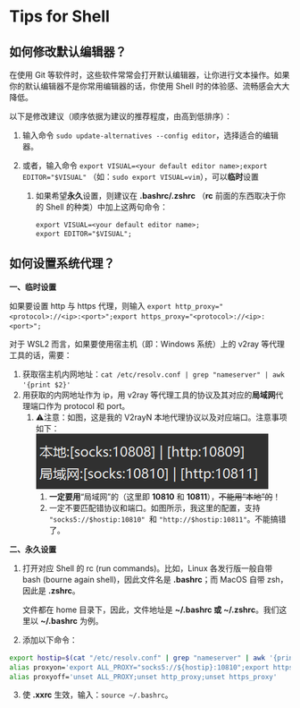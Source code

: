 # Tips for Shell

## 如何修改默认编辑器？

在使用 Git 等软件时，这些软件常常会打开默认编辑器，让你进行文本操作。如果你的默认编辑器不是你常用编辑器的话，你使用 Shell 时的体验感、流畅感会大大降低。

以下是修改建议（顺序依据为建议的推荐程度，由高到低排序）：

1. 输入命令 `sudo update-alternatives --config editor`，选择适合的编辑器。

2. 或者，输入命令 `export VISUAL=<your default editor name>;export EDITOR="$VISUAL"` （如：`sudo export VISUAL=vim`），可以**临时**设置
   1. 如果希望**永久**设置，则建议在 **.bashrc/.zshrc** （**rc** 前面的东西取决于你的 Shell 的种类）中加上这两句命令：
   
      ```shell
      export VISUAL=<your default editor name>;
      export EDITOR="$VISUAL";
      ```

## 如何设置系统代理？

**一、临时设置**

如果要设置 http 与 https 代理，则输入 `export http_proxy="<protocol>://<ip>:<port>";export https_proxy="<protocol>://<ip>:<port>";`

对于 WSL2 而言，如果要使用宿主机（即：Windows 系统）上的 v2ray 等代理工具的话，需要：

1. 获取宿主机内网地址：`cat /etc/resolv.conf | grep "nameserver" | awk '{print $2}'`
2. 用获取的内网地址作为 ip，用 v2ray 等代理工具的协议及其对应的**局域网**代理端口作为 protocol 和 port。
   1. :warning:注意：如图，这是我的 V2rayN 本地代理协议以及对应端口。注意事项如下：![](v2rayN_ports.png)
      1. **一定要用**“局域网”的（这里即 **10810** 和 **10811**），~~不能用“本地”的~~！
      2. 一定不要匹配错协议和端口。如图所示，我这里的配置，支持  `"socks5://$hostip:10810" `和 `"http://$hostip:10811"`。不能搞错了。

**二、永久设置**

1. 打开对应 Shell 的 rc (run commands)。比如，Linux 各发行版一般自带 bash (bourne again shell)，因此文件名是 **.bashrc**；而 MacOS 自带 zsh，因此是 **.zshrc**。

   文件都在 home 目录下，因此，文件地址是 **~/.bashrc 或 ~/.zshrc**。我们这里以 **~/.bashrc** 为例。

2. 添加以下命令：

```bash
export hostip=$(cat "/etc/resolv.conf" | grep "nameserver" | awk '{print $2}')
alias proxyon='export ALL_PROXY="socks5://${hostip}:10810";export https_proxy=$ALL_PROXY;export http_proxy=$ALL_PROXY'
alias proxyoff='unset ALL_PROXY;unset http_proxy;unset https_proxy'
```

3. 使 **.xxrc** 生效，输入：`source ~/.bashrc`。

